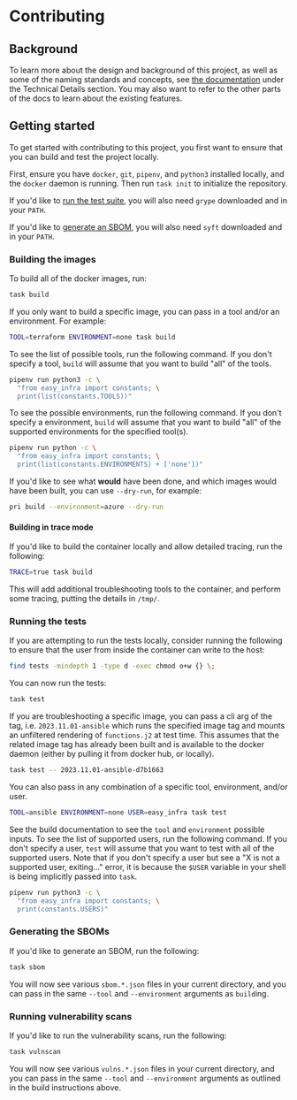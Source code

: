 # Contributing

## Background

To learn more about the design and background of this project, as well as some of the naming standards and concepts, see [the
documentation](https://easy-infra.readthedocs.io/) under the Technical Details section. You may also want to refer to the other parts of the docs to learn about
the existing features.

## Getting started

To get started with contributing to this project, you first want to ensure that you can build and test the project locally.

First, ensure you have `docker`, `git`, `pipenv`, and `python3` installed locally, and the `docker` daemon is running. Then run `task init` to initialize the
repository.

If you'd like to [run the test suite](#running-the-tests), you will also need `grype` downloaded and in your `PATH`.

If you'd like to [generate an SBOM](#generating-the-sboms), you will also need `syft` downloaded and in your `PATH`.

### Building the images

To build all of the docker images, run:

```bash
task build
```

If you only want to build a specific image, you can pass in a tool and/or an environment. For example:

```bash
TOOL=terraform ENVIRONMENT=none task build
```

To see the list of possible tools, run the following command. If you don't specify a tool, `build` will assume that you want to build "all" of the tools.

```bash
pipenv run python3 -c \
  "from easy_infra import constants; \
  print(list(constants.TOOLS))"
```

To see the possible environments, run the following command. If you don't specify a environment, `build` will assume that you want to build "all" of the
supported environments for the specified tool(s).

```bash
pipenv run python -c \
  "from easy_infra import constants; \
  print(list(constants.ENVIRONMENTS) + ['none'])"
```

If you'd like to see what **would** have been done, and which images would have been built, you can use `--dry-run`, for example:

```bash
pri build --environment=azure --dry-run
```

#### Building in trace mode

If you'd like to build the container locally and allow detailed tracing, run the following:

```bash
TRACE=true task build
```

This will add additional troubleshooting tools to the container, and perform some tracing, putting the details in `/tmp/`.

### Running the tests

If you are attempting to run the tests locally, consider running the following to ensure that the user from inside the container can write to the host:

```bash
find tests -mindepth 1 -type d -exec chmod o+w {} \;
```

You can now run the tests:

```bash
task test
```

If you are troubleshooting a specific image, you can pass a cli arg of the tag, i.e. `2023.11.01-ansible` which runs the specified image tag and mounts an
unfiltered rendering of `functions.j2` at test time. This assumes that the related image tag has already been built and is available to the docker daemon
(either by pulling it from docker hub, or locally).

```bash
task test -- 2023.11.01-ansible-d7b1663
```

You can also pass in any combination of a specific tool, environment, and/or user.

```bash
TOOL=ansible ENVIRONMENT=none USER=easy_infra task test
```

See the build documentation to see the `tool` and `environment` possible inputs. To see the list of supported users, run the following command. If you don't
specify a user, `test` will assume that you want to test with all of the supported users. Note that if you don't specify a user but see a "X is not a supported
user, exiting..." error, it is because the `$USER` variable in your shell is being implicitly passed into `task`.

```bash
pipenv run python3 -c \
  "from easy_infra import constants; \
  print(constants.USERS)"
```

### Generating the SBOMs

If you'd like to generate an SBOM, run the following:

```bash
task sbom
```

You will now see various `sbom.*.json` files in your current directory, and you can pass in the same `--tool` and `--environment` arguments as `build`ing.

### Running vulnerability scans

If you'd like to run the vulnerability scans, run the following:

```bash
task vulnscan
```

You will now see various `vulns.*.json` files in your current directory, and you can pass in the same `--tool` and `--environment` arguments as outlined in the
build instructions above.
